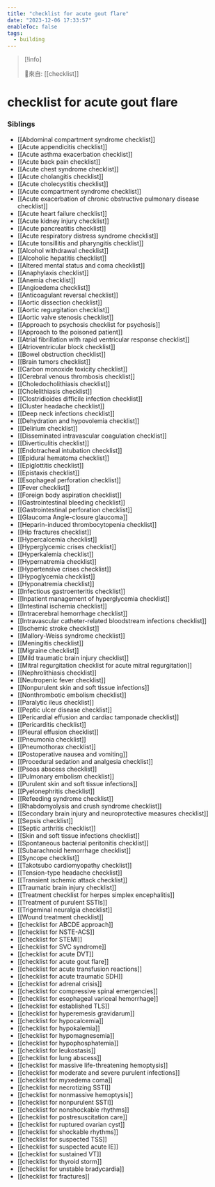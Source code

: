 ```yaml
---
title: "checklist for acute gout flare"
date: "2023-12-06 17:33:57"
enableToc: false
tags:
  - building
---
```

> [!info]
>
> 🌱來自: [[checklist]]
# checklist for acute gout flare
<!-- ✖ 無量空處 ✖ -->
### Siblings
- [[Abdominal compartment syndrome checklist]]
- [[Acute appendicitis checklist]]
- [[Acute asthma exacerbation checklist]]
- [[Acute back pain checklist]]
- [[Acute chest syndrome checklist]]
- [[Acute cholangitis checklist]]
- [[Acute cholecystitis checklist]]
- [[Acute compartment syndrome checklist]]
- [[Acute exacerbation of chronic obstructive pulmonary disease checklist]]
- [[Acute heart failure checklist]]
- [[Acute kidney injury checklist]]
- [[Acute pancreatitis checklist]]
- [[Acute respiratory distress syndrome checklist]]
- [[Acute tonsillitis and pharyngitis checklist]]
- [[Alcohol withdrawal checklist]]
- [[Alcoholic hepatitis checklist]]
- [[Altered mental status and coma checklist]]
- [[Anaphylaxis checklist]]
- [[Anemia checklist]]
- [[Angioedema checklist]]
- [[Anticoagulant reversal checklist]]
- [[Aortic dissection checklist]]
- [[Aortic regurgitation checklist]]
- [[Aortic valve stenosis checklist]]
- [[Approach to psychosis checklist for psychosis]]
- [[Approach to the poisoned patient]]
- [[Atrial fibrillation with rapid ventricular response checklist]]
- [[Atrioventricular block checklist]]
- [[Bowel obstruction checklist]]
- [[Brain tumors checklist]]
- [[Carbon monoxide toxicity checklist]]
- [[Cerebral venous thrombosis checklist]]
- [[Choledocholithiasis checklist]]
- [[Cholelithiasis checklist]]
- [[Clostridioides difficile infection checklist]]
- [[Cluster headache checklist]]
- [[Deep neck infections checklist]]
- [[Dehydration and hypovolemia checklist]]
- [[Delirium checklist]]
- [[Disseminated intravascular coagulation checklist]]
- [[Diverticulitis checklist]]
- [[Endotracheal intubation checklist]]
- [[Epidural hematoma checklist]]
- [[Epiglottitis checklist]]
- [[Epistaxis checklist]]
- [[Esophageal perforation checklist]]
- [[Fever checklist]]
- [[Foreign body aspiration checklist]]
- [[Gastrointestinal bleeding checklist]]
- [[Gastrointestinal perforation checklist]]
- [[Glaucoma Angle-closure glaucoma]]
- [[Heparin-induced thrombocytopenia checklist]]
- [[Hip fractures checklist]]
- [[Hypercalcemia checklist]]
- [[Hyperglycemic crises checklist]]
- [[Hyperkalemia checklist]]
- [[Hypernatremia checklist]]
- [[Hypertensive crises checklist]]
- [[Hypoglycemia checklist]]
- [[Hyponatremia checklist]]
- [[Infectious gastroenteritis checklist]]
- [[Inpatient management of hyperglycemia checklist]]
- [[Intestinal ischemia checklist]]
- [[Intracerebral hemorrhage checklist]]
- [[Intravascular catheter-related bloodstream infections checklist]]
- [[Ischemic stroke checklist]]
- [[Mallory-Weiss syndrome checklist]]
- [[Meningitis checklist]]
- [[Migraine checklist]]
- [[Mild traumatic brain injury checklist]]
- [[Mitral regurgitation checklist for acute mitral regurgitation]]
- [[Nephrolithiasis checklist]]
- [[Neutropenic fever checklist]]
- [[Nonpurulent skin and soft tissue infections]]
- [[Nonthrombotic embolism checklist]]
- [[Paralytic ileus checklist]]
- [[Peptic ulcer disease checklist]]
- [[Pericardial effusion and cardiac tamponade checklist]]
- [[Pericarditis checklist]]
- [[Pleural effusion checklist]]
- [[Pneumonia checklist]]
- [[Pneumothorax checklist]]
- [[Postoperative nausea and vomiting]]
- [[Procedural sedation and analgesia checklist]]
- [[Psoas abscess checklist]]
- [[Pulmonary embolism checklist]]
- [[Purulent skin and soft tissue infections]]
- [[Pyelonephritis checklist]]
- [[Refeeding syndrome checklist]]
- [[Rhabdomyolysis and crush syndrome checklist]]
- [[Secondary brain injury and neuroprotective measures checklist]]
- [[Sepsis checklist]]
- [[Septic arthritis checklist]]
- [[Skin and soft tissue infections checklist]]
- [[Spontaneous bacterial peritonitis checklist]]
- [[Subarachnoid hemorrhage checklist]]
- [[Syncope checklist]]
- [[Takotsubo cardiomyopathy checklist]]
- [[Tension-type headache checklist]]
- [[Transient ischemic attack checklist]]
- [[Traumatic brain injury checklist]]
- [[Treatment checklist for herpes simplex encephalitis]]
- [[Treatment of purulent SSTIs]]
- [[Trigeminal neuralgia checklist]]
- [[Wound treatment checklist]]
- [[checklist for ABCDE approach]]
- [[checklist for NSTE-ACS]]
- [[checklist for STEMI]]
- [[checklist for SVC syndrome]]
- [[checklist for acute DVT]]
- [[checklist for acute gout flare]]
- [[checklist for acute transfusion reactions]]
- [[checklist for acute traumatic SDH]]
- [[checklist for adrenal crisis]]
- [[checklist for compressive spinal emergencies]]
- [[checklist for esophageal variceal hemorrhage]]
- [[checklist for established TLS]]
- [[checklist for hyperemesis gravidarum]]
- [[checklist for hypocalcemia]]
- [[checklist for hypokalemia]]
- [[checklist for hypomagnesemia]]
- [[checklist for hypophosphatemia]]
- [[checklist for leukostasis]]
- [[checklist for lung abscess]]
- [[checklist for massive life-threatening hemoptysis]]
- [[checklist for moderate and severe purulent infections]]
- [[checklist for myxedema coma]]
- [[checklist for necrotizing SSTI]]
- [[checklist for nonmassive hemoptysis]]
- [[checklist for nonpurulent SSTI]]
- [[checklist for nonshockable rhythms]]
- [[checklist for postresuscitation care]]
- [[checklist for ruptured ovarian cyst]]
- [[checklist for shockable rhythms]]
- [[checklist for suspected TSS]]
- [[checklist for suspected acute IE]]
- [[checklist for sustained VT]]
- [[checklist for thyroid storm]]
- [[checklist for unstable bradycardia]]
- [[checklist for fractures]]

